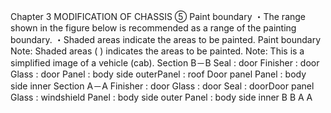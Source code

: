 Chapter 3
MODIFICATION OF CHASSIS
⑤ Paint boundary
・The range shown in the figure below is recommended as a range of the painting boundary.
・Shaded areas indicate the areas to be painted.
Paint boundary 
Note: Shaded areas (      ) indicates the 
areas to be painted.
Note: This is a simplified image of a vehicle (cab).
Section B－B
Seal : door
Finisher : door Glass : door
Panel : body side outerPanel : roof
Door panel
Panel : body side inner
Section A－A
Finisher : door
Glass : door
Seal : doorDoor panel
Glass : windshield
Panel : body side outer
Panel : body side inner
B
B
A A